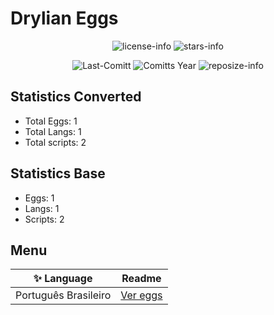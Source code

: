 # Drylian Eggs
<div align="center">

![license-info](https://img.shields.io/github/license/drylian/Pterodactyl-EGGs?logo=gnu&style=for-the-badge&colorA=302D41&colorB=f9e2af&logoColor=f9e2af)
![stars-info](https://img.shields.io/github/stars/drylian/Pterodactyl-EGGs?colorA=302D41&colorB=f9e2af&style=for-the-badge)

![Last-Comitt](https://img.shields.io/github/last-commit/drylian/Pterodactyl-EGGs?style=for-the-badge&colorA=302D41&colorB=b4befe)
![Comitts Year](https://img.shields.io/github/commit-activity/y/drylian/Pterodactyl-EGGs?style=for-the-badge&colorA=302D41&colorB=f9e2af&logoColor=f9e2af)
![reposize-info](https://img.shields.io/github/repo-size/drylian/Pterodactyl-EGGs?style=for-the-badge&colorA=302D41&colorB=89dceb)

</div>

## Statistics Converted

- Total Eggs: 1
- Total Langs: 1
- Total scripts: 2

## Statistics Base

- Eggs: 1
- Langs: 1
- Scripts: 2

## Menu

| ✨ Language | Readme |
|--|--|
| Português Brasileiro |[Ver eggs](./docs/pt-BR/readme.md)|
